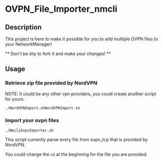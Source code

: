 # OVPN_File_Importer_nmcli

## Description

This project is here to make it possible for you to add multiple OVPN files to your NetworkManager! 

** Don't be shy to fork it and make your changes! **


## Usage

### Retrieve zip file provided by NordVPN

NOTE: It could be any other vpn providers, you could create another script for yours.

`./NordVPNImport.shNordVPNImport.sh`


### Import your ovpn files

`./NmcliOvpnImporter.sh`

This script currently parse every file from ovpn_tcp that is provided by NordVPN.

You could change the `cd` at the beginning for the file you are provided.

